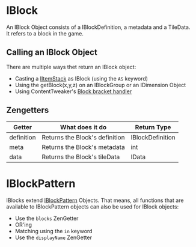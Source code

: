 # IBlock
An IBlock Object consists of a IBlockDefinition, a metadata and a TileData.  
It refers to a block in the game.

## Calling an IBlock Object

There are multiple ways thet return an IBlock object:

* Casting a [IItemStack](/Vanilla/Items/IItemStack) as IBlock (using the `AS` keyword)
* Using the getBlock(x,y,z) on an IBlockGroup or an IDimension Object
* Using ContentTweaker's [Block bracket handler](/Mods/ContentTweaker/Vanilla/Brackets/Bracket_Blocks)

## Zengetters

| Getter     | What does it do                | Return Type      |
|------------|--------------------------------|------------------|
| definition | Returns the Block's definition | IBlockDefinition |
| meta       | Returns the Block's metadata   | int              |
| data       | Returns the Block's tileData   | IData            |



# IBlockPattern

IBlocks extend [IBlockPattern](IBlockPattern) Objects. That means, all functions that are available to IBlockPattern objects can also be used for IBlock objects:

* Use the `blocks` ZenGetter
* OR'ing
* Matching using the `in` keyword
* Use the `displayName` ZenGetter